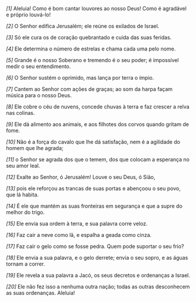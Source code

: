 *[1]* Aleluia! Como é bom cantar louvores ao nosso Deus! Como é agradável e próprio louvá-lo!

*[2]* O Senhor edifica Jerusalém; ele reúne os exilados de Israel.

*[3]* Só ele cura os de coração quebrantado e cuida das suas feridas.

*[4]* Ele determina o número de estrelas e chama cada uma pelo nome.

*[5]* Grande é o nosso Soberano e tremendo é o seu poder; é impossível medir o seu entendimento.

*[6]* O Senhor sustém o oprimido, mas lança por terra o ímpio.

*[7]* Cantem ao Senhor com ações de graças; ao som da harpa façam música para o nosso Deus.

*[8]* Ele cobre o céu de nuvens, concede chuvas à terra e faz crescer a relva nas colinas.

*[9]* Ele dá alimento aos animais, e aos filhotes dos corvos quando gritam de fome.

*[10]* Não é a força do cavalo que lhe dá satisfação, nem é a agilidade do homem que lhe agrada;

*[11]* o Senhor se agrada dos que o temem, dos que colocam a esperança no seu amor leal.

*[12]* Exalte ao Senhor, ó Jerusalém! Louve o seu Deus, ó Sião,

*[13]* pois ele reforçou as trancas de suas portas e abençoou o seu povo, que lá habita.

*[14]* É ele que mantém as suas fronteiras em segurança e que a supre do melhor do trigo.

*[15]* Ele envia sua ordem à terra, e sua palavra corre veloz.

*[16]* Faz cair a neve como lã, e espalha a geada como cinza.

*[17]* Faz cair o gelo como se fosse pedra. Quem pode suportar o seu frio?

*[18]* Ele envia a sua palavra, e o gelo derrete; envia o seu sopro, e as águas tornam a correr.

*[19]* Ele revela a sua palavra a Jacó, os seus decretos e ordenanças a Israel.

*[20]* Ele não fez isso a nenhuma outra nação; todas as outras desconhecem as suas ordenanças. Aleluia!

